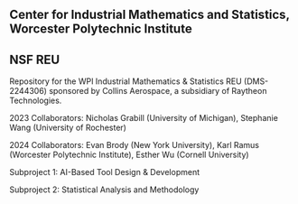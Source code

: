 ## Center for Industrial Mathematics and Statistics, Worcester Polytechnic Institute
## NSF REU


Repository for the WPI Industrial Mathematics & Statistics REU (DMS-2244306) sponsored by Collins Aerospace, a subsidiary of Raytheon Technologies.

2023 Collaborators: Nicholas Grabill (University of Michigan), Stephanie Wang (University of Rochester)

2024 Collaborators: Evan Brody (New York University), Karl Ramus (Worcester Polytechnic Institute), Esther Wu (Cornell University)

Subproject 1: AI-Based Tool Design & Development

Subproject 2: Statistical Analysis and Methodology
